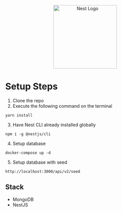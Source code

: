 <p align="center">
  <a href="http://nestjs.com/" target="blank"><img src="https://nestjs.com/img/logo-small.svg" width="200" alt="Nest Logo" /></a>
</p>

# Setup Steps

1. Clone the repo
2. Execute the following command on the terminal

```
yarn install
```

3. Have Nest CLI already installed globally

```
npm i -g @nestjs/cli
```

4. Setup database

```
docker-compose up -d
```

5. Setup database with seed

```
http://localhost:3000/api/v2/seed
```

## Stack

- MongoDB
- NestJS
